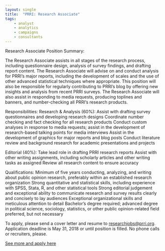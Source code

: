```yaml
---
layout: single
title:  "PRRI: Research Associate"
tags: 
    - analyst
    - analytics
    - campaigns
    - consultants
---
```


Research Associate
Position Summary:

The Research Associate assists in all stages of the research process, including questionnaire design, analysis of survey findings, and drafting report content. The Research Associate will advise on and conduct analysis for PRRI’s major reports, including the development of scales and the use of other advanced statistical techniques where appropriate. This position will also be responsible for regularly contributing to PRRI’s blog by offering new insights and analysis from recent PRRI surveys. The Research Associate will also assist in responding to media requests, producing toplines and banners, and number-checking all PRRI’s research products.

Responsibilities:
Research & Analysis (60%):
Assist with drafting survey questionnaires and developing research designs
Coordinate number checking and fact checking for all research products
Conduct custom analyses in response to media requests; assist in the development of research-based talking points for media interviews
Assist in the development of graphics for major reports and blog posts
Conduct literature review and background research for academic presentations and projects

Editorial (40%):
Take lead role in drafting PRRI research reports
Assist with other writing assignments, including scholarly articles and other writing tasks as assigned
Review all research content to ensure accuracy
 

Qualifications:
Minimum of five years conducting, analyzing, and writing about public opinion research, preferably within an established research organization
Strong quantitative and statistical skills, including experience with SPSS, Stata, R, and other statistical tools
Strong editorial judgement and exceptional ability to communicate research and survey results clearly and concisely to lay audiences
Exceptional organizational skills and meticulous attention to detail
Bachelor’s degree required; advanced degree in political science, sociology, statistics, or other public opinion-related field preferred, but not necessary
 
To apply, please send a cover letter and resume to researchjobs@prri.org. Application deadline is May 31, 2018 or until position is filled. No phone calls or recruiters, please.

[See more and apply here](https://www.prri.org/32516-2/)
	
